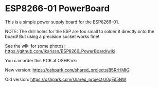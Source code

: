 # ESP8266-01 PowerBoard

This is a simple power supply board for the ESP8266-01.

NOTE: The drill holes for the ESP are too small to solder it directly onto the board!
But using a precision socket works fine! 

See the wiki for some photos:
https://github.com/ikarisan/ESP8266_PowerBoard/wiki

You can order this PCB at OSHPark:

New version:
https://oshpark.com/shared_projects/B5RrHMIG

Old version:
https://oshpark.com/shared_projects/0qEiI5NW
